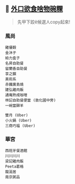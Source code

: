 ## :dart: [外口欲食啥物碗粿](https://ohmyluck.com/zh-tw/)
> 先甲下跤ê候選人copy起來!

### 風尚
```
雞優穀
金沐子
給力盒子
名昇自助餐
留蘭香自助餐
享之饌
美術系
赤鐵廣島燒
建弘雞肉飯
通庵熟成咖哩
林記自助餐便當 (敦化國中旁)
一碗當歸羊

雙月 (Uber)
小火鍋 (Uber)
三商巧福 (Uber)
```

### 華宮
```
西班牙餐酒館
川川川川
梁記雞肉飯
Peeta葛格
龍涎居
南京粥品
```
